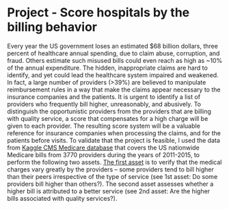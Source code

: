 # Project - Score hospitals by the billing behavior
Every year the US government loses an estimated $68 billion dollars, three percent of healthcare annual spending, due to claim abuse, corruption, and fraud. Others estimate such misused bills could even reach as high as ~10% of the annual expenditure. The hidden, inappropriate claims are hard to identify, and yet could lead the healthcare system impaired and weakened. In fact, a large number of providers (>39%) are believed to manipulate reimbursement rules in a way that make the claims appear necessary to the insurance companies and the patients. It is urgent to identify a list of providers who frequently bill higher, unreasonably, and abusively. To distinguish the opportunistic providers from the providers that are billing with quality service, a score that compensates for a high charge will be given to each provider. The resulting score system will be a valuable reference for insurance companies when processing the claims, and for the patients before visits.
To validate that the project is feasible, I used the data from [Kaggle CMS Medicare database](https://www.kaggle.com/cms/cms-medicare) that covers the US nationwide Medicare bills from 3770 providers during the years of 2011-2015, to perform the following two assets. [The first asset](https://github.com/HannahhoHe/Medicare---Insight-into-the-Bills/blob/master/README.md) is to verify that the medical charges vary greatly by the providers – some providers tend to bill higher than their peers irrespective of the type of service (see 1st asset: Do some providers bill higher than others?). The second asset assesses whether a higher bill is attributed to a better service (see 2nd asset: Are the higher bills associated with quality services?). 

